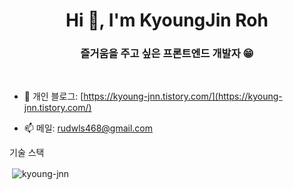 <h1 align="center">Hi 🤗, I'm KyoungJin Roh</h1>
<h3 align="center">즐거움을 주고 싶은 프론트엔드 개발자 😁</h3>
<br>

- 📝 개인 블로그: [https://kyoung-jnn.tistory.com/](https://kyoung-jnn.tistory.com/)

- 📫 메일: rudwls468@gmail.com

기술 스택



<p>&nbsp;<img align="center" src="https://github-readme-stats.vercel.app/api?username=kyoung-jnn&show_icons=true&text_color=000000&bg_color=ffffff&hide_border=true&locale=en" alt="kyoung-jnn" /></p>
